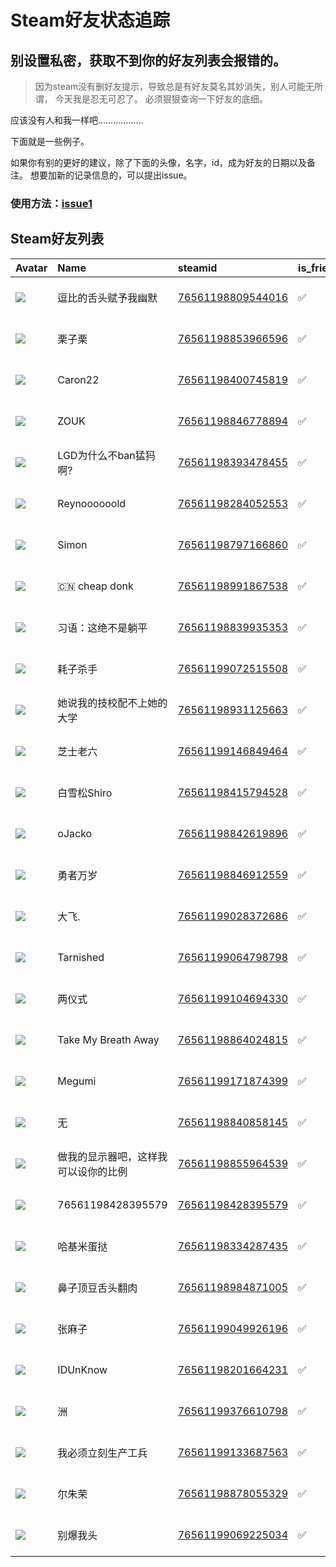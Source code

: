 # Steam好友状态追踪
## 别设置私密，获取不到你的好友列表会报错的。

> 因为steam没有删好友提示，导致总是有好友莫名其妙消失，别人可能无所谓，
> 今天我是忍无可忍了。 必须狠狠查询一下好友的底细。

应该没有人和我一样吧………………

下面就是一些例子。

如果你有别的更好的建议，除了下面的头像，名字，id，成为好友的日期以及备注。 想要加新的记录信息的，可以提出issue。

### 使用方法：[issue1](https://github.com/systemannounce/SteamFriends/issues/1)


## Steam好友列表
| Avatar                                                                            | Name                | steamid                                                                     | is_friend   | BFD                 | removed_time   | Remark   |
|:----------------------------------------------------------------------------------|:--------------------|:----------------------------------------------------------------------------|:------------|:--------------------|:---------------|:---------|
| ![](https://avatars.steamstatic.com/1c0b5c37a442a2d39f32902ec42f2e26ba6a142e.jpg) | 逗比的舌头赋予我幽默          | [76561198809544016](https://steamcommunity.com/profiles/76561198809544016/) | ✅           | 2021-01-28 08:38:05 |                |          |
| ![](https://avatars.steamstatic.com/96e7bc0d25661dae53dc9dd632c3a040430345c2.jpg) | 栗子栗                 | [76561198853966596](https://steamcommunity.com/profiles/76561198853966596/) | ✅           | 2020-07-23 02:45:39 |                |          |
| ![](https://avatars.steamstatic.com/9b5b1da3fc15f212cdbb65ffb4922430dc22b3de.jpg) | Caron22             | [76561198400745819](https://steamcommunity.com/profiles/76561198400745819/) | ✅           | 2019-02-09 07:44:35 |                |          |
| ![](https://avatars.steamstatic.com/fef49e7fa7e1997310d705b2a6158ff8dc1cdfeb.jpg) | ZOUK                | [76561198846778894](https://steamcommunity.com/profiles/76561198846778894/) | ✅           | 2019-02-17 14:11:29 |                |          |
| ![](https://avatars.steamstatic.com/b36b15bb63511850b7bc1429b6755ec93078978f.jpg) | LGD为什么不ban猛犸啊?      | [76561198393478455](https://steamcommunity.com/profiles/76561198393478455/) | ✅           | 2021-03-17 15:46:07 |                |          |
| ![](https://avatars.steamstatic.com/93ccab38a25e0aeff524e4ff932f5131dfca6ce7.jpg) | Reynoooooold        | [76561198284052553](https://steamcommunity.com/profiles/76561198284052553/) | ✅           | 2020-03-20 14:49:20 |                |          |
| ![](https://avatars.steamstatic.com/5049e38bd0710068bd7fa8fa9f7b252b8d639dae.jpg) | Simon               | [76561198797166860](https://steamcommunity.com/profiles/76561198797166860/) | ✅           | 2025-03-13 08:50:25 |                |          |
| ![](https://avatars.steamstatic.com/1c0b5c37a442a2d39f32902ec42f2e26ba6a142e.jpg) | 🇨🇳 cheap donk       | [76561198991867538](https://steamcommunity.com/profiles/76561198991867538/) | ✅           | 2020-07-02 03:05:06 |                |          |
| ![](https://avatars.steamstatic.com/4c84f8e7d3b9d0b33083d5440d2ae12320f9a40e.jpg) | 习语：这绝不是躺平           | [76561198839935353](https://steamcommunity.com/profiles/76561198839935353/) | ✅           | 2020-03-20 13:23:15 |                |          |
| ![](https://avatars.steamstatic.com/70d19a58c39f90e4cade0ecc9e3ef97a66656bbb.jpg) | 耗子杀手                | [76561199072515508](https://steamcommunity.com/profiles/76561199072515508/) | ✅           | 2020-07-13 06:43:28 |                |          |
| ![](https://avatars.steamstatic.com/fef49e7fa7e1997310d705b2a6158ff8dc1cdfeb.jpg) | 她说我的技校配不上她的大学       | [76561198931125663](https://steamcommunity.com/profiles/76561198931125663/) | ✅           | 2020-07-12 12:15:06 |                |          |
| ![](https://avatars.steamstatic.com/8d51e52c896ff2d2ff2a5a728df22e489878a16c.jpg) | 芝士老六                | [76561199146849464](https://steamcommunity.com/profiles/76561199146849464/) | ✅           | 2022-01-02 12:15:30 |                |          |
| ![](https://avatars.steamstatic.com/a4a25ab702e3feadd8d445208114542b28902041.jpg) | 白雪松Shiro            | [76561198415794528](https://steamcommunity.com/profiles/76561198415794528/) | ✅           | 2020-03-07 07:13:24 |                |          |
| ![](https://avatars.steamstatic.com/91f544563afe4f1e5206b6ad692395cf660be7ac.jpg) | oJacko              | [76561198842619896](https://steamcommunity.com/profiles/76561198842619896/) | ✅           | 2019-02-17 13:33:24 |                |          |
| ![](https://avatars.steamstatic.com/fe6ecd12e5f9398a7b0782aec8545ecfb276bc64.jpg) | 勇者万岁                | [76561198846912559](https://steamcommunity.com/profiles/76561198846912559/) | ✅           | 2020-09-18 04:57:21 |                |          |
| ![](https://avatars.steamstatic.com/1464c8a6eda590298ba9f2c1f1fd32d99001d2d6.jpg) | 大飞.                 | [76561199028372686](https://steamcommunity.com/profiles/76561199028372686/) | ✅           | 2020-03-26 13:13:13 |                |          |
| ![](https://avatars.steamstatic.com/6db26ebe170ac2902d77ab8e4ee5d1c072109f0b.jpg) | Tarnished           | [76561199064798798](https://steamcommunity.com/profiles/76561199064798798/) | ✅           | 2021-02-13 11:08:50 |                |          |
| ![](https://avatars.steamstatic.com/a3e1f88b607c9a210bca10c53f966cefa622bcba.jpg) | 两仪式                 | [76561199104694330](https://steamcommunity.com/profiles/76561199104694330/) | ✅           | 2025-03-25 01:37:31 |                |          |
| ![](https://avatars.steamstatic.com/6d954226c6ace0eeafc9054441dddc6c1bb780d4.jpg) | Take My Breath Away | [76561198864024815](https://steamcommunity.com/profiles/76561198864024815/) | ✅           | 2020-09-17 04:04:37 |                |          |
| ![](https://avatars.steamstatic.com/f8856bdde1ba723c5d36fc4b4d96f38093588514.jpg) | Megumi              | [76561199171874399](https://steamcommunity.com/profiles/76561199171874399/) | ✅           | 2021-06-08 08:55:20 |                |          |
| ![](https://avatars.steamstatic.com/ed8952cf4cb3e38cf7c557dd3ed092d738cb9545.jpg) | 无                   | [76561198840858145](https://steamcommunity.com/profiles/76561198840858145/) | ✅           | 2019-02-10 09:52:35 |                |          |
| ![](https://avatars.steamstatic.com/1c0b5c37a442a2d39f32902ec42f2e26ba6a142e.jpg) | 做我的显示器吧，这样我可以设你的比例  | [76561198855964539](https://steamcommunity.com/profiles/76561198855964539/) | ✅           | 2025-02-19 12:20:04 |                |          |
| ![](https://avatars.steamstatic.com/fef49e7fa7e1997310d705b2a6158ff8dc1cdfeb.jpg) | 76561198428395579   | [76561198428395579](https://steamcommunity.com/profiles/76561198428395579/) | ✅           | 2020-07-06 13:43:26 |                |          |
| ![](https://avatars.steamstatic.com/44b65fa70c3df3819aa00d7b9cb13a40ac7cc2dc.jpg) | 哈基米蛋挞               | [76561198334287435](https://steamcommunity.com/profiles/76561198334287435/) | ✅           | 2023-12-03 14:58:39 |                |          |
| ![](https://avatars.steamstatic.com/1c0b5c37a442a2d39f32902ec42f2e26ba6a142e.jpg) | 鼻子顶豆舌头翻肉            | [76561198984871005](https://steamcommunity.com/profiles/76561198984871005/) | ✅           | 2020-03-29 12:39:19 |                |          |
| ![](https://avatars.steamstatic.com/eed51b2d3543252ac387f57932b7778a29553fb2.jpg) | 张麻子                 | [76561199049926196](https://steamcommunity.com/profiles/76561199049926196/) | ✅           | 2020-09-18 06:44:46 |                |          |
| ![](https://avatars.steamstatic.com/133cdf04dfecf17674fea385f6af7b7675d12d6d.jpg) | IDUnKnow            | [76561198201664231](https://steamcommunity.com/profiles/76561198201664231/) | ✅           | 2019-05-05 13:56:17 |                |          |
| ![](https://avatars.steamstatic.com/39f6b1c1483e08dabc109f801d3ac36553797c6c.jpg) | 洲                   | [76561199376610798](https://steamcommunity.com/profiles/76561199376610798/) | ✅           | 2025-02-19 12:20:12 |                |          |
| ![](https://avatars.steamstatic.com/1c0b5c37a442a2d39f32902ec42f2e26ba6a142e.jpg) | 我必须立刻生产工兵           | [76561199133687563](https://steamcommunity.com/profiles/76561199133687563/) | ✅           | 2021-01-30 11:36:07 |                |          |
| ![](https://avatars.steamstatic.com/2fb8e3ca1b08e3e1b996d1473e45b962742aa47e.jpg) | 尔朱荣                 | [76561198878055329](https://steamcommunity.com/profiles/76561198878055329/) | ✅           | 2020-03-20 15:34:41 |                |          |
| ![](https://avatars.steamstatic.com/e9f828566a2316a2c36fff9e8a95616538481489.jpg) | 别爆我头                | [76561199069225034](https://steamcommunity.com/profiles/76561199069225034/) | ✅           | 2025-06-20 03:14:25 |                |          |